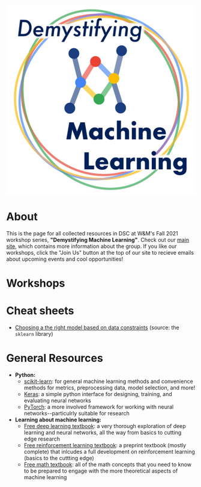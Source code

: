 ![](assets/ML_series_logo.jpg)

# About

This is the page for all collected resources in DSC at W&M's Fall 2021 workshop series, **"Demystifying Machine Learning"**. Check out our [main site](https://gdsc.community.dev/william-mary/), which contains more information about the group. If you like our workshops, click the "Join Us" button at the top of our site to recieve emails about upcoming events and cool opportunities!

# Workshops

# Cheat sheets

- [Choosing a the right model based on data constraints](https://scikit-learn.org/stable/_static/ml_map.png) (source: the `sklearn` library)

# General Resources

- **Python:**
  -  [scikit-learn](https://scikit-learn.org/stable/): for general machine learning methods and convenience methods for metrics, preprocessing data, model selection, and more!
  -  [Keras](https://keras.io/): a simple python interface for designing, training, and evaluating neural networks
  -  [PyTorch](https://pytorch.org/): a more involved framework for working with neural networks--particulrly suitable for research
- **Learning about machine learning:**
  -  [Free deep learning textbook](https://www.deeplearningbook.org/): a very thorough exploration of deep learning and neural networks, all the way from basics to cutting edge research
  -  [Free reinforcement learning textbook](https://web.stanford.edu/class/psych209/Readings/SuttonBartoIPRLBook2ndEd.pdf): a preprint textbook (mostly complete) that inlcudes a full development on reinforcement learning (basics to the cuttting edge)
  -  [Free math textbook](https://mml-book.github.io/book/mml-book.pdf): all of the math concepts that you need to know to be prepared to engage with the more theoretical aspects of machine learning
